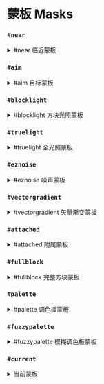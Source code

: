 # 蒙板 Masks

### `#near`

<details>

<summary>#near 临近蒙板</summary>

**`#near[蒙板][距离]`**\
**`#near[蒙板][最小距离][最大距离]`**

在给定的球形（欧几里得）距离内匹配所有方块。\
不修改与内层`mask`匹配的方块。\
也可以设置为排除比最小距离更近的方块。

<img src="../.gitbook/assets/mask_near_mask.gif" alt=""/> **`[mask]`**

<img src="../.gitbook/assets/mask_near_max.gif" alt="" data-size="original"> **`[distance]`**

<img src="../.gitbook/assets/mask_near_min_max.gif" alt="" data-size="original"> **`[minDistance][maxDistance]`**

</details>

### `#aim`

<details>

<summary>#aim 目标蒙板</summary>

将玩家瞄准的方块作为蒙板。

<img src="../.gitbook/assets/aimMask.gif" alt="" data-size="original">

</details>

### `#blocklight`

<details>

<summary>#blocklight 方块光照蒙板</summary>

**`#blocklight[光照级别]` or `#blocklight[最小级别][最大级别]`**

按给定的方块光照（由除天空光照外的光源提供的照明）匹配方块。
可以选择设置最小和最大光照级别，匹配该范围内的任何级别。

</details>

### `#truelight`

<details>

<summary>#truelight 全光照蒙板</summary>

**`#truelight[光照级别]` or `#truelight[最小级别][最大级别]`**

按给定的总光照级别（包括天空光照在内的任何光源提供的照明）匹配方块。
可以选择设置最小和最大光照级别，匹配该范围内的任何级别。

</details>

### `#eznoise`

<details>

<summary>#eznoise 噪声蒙板</summary>

**`#eznoisemask[噪声预设][<范围>][<threshold>][<种子>]`**\
**别名: `#eznm`**

使用噪声预设值`0.0-1.0`来匹配超过给定噪声阈值的方块。

</details>

### `#vectorgradient`

<details>

<summary>#vectorgradient 矢量渐变蒙板</summary>

**`#vectorgradientmask[矢量][距离][<噪声预设>][<噪声范围>][噪声种子]`**

简写: `#vgradientm`

沿向量匹配给定距离长度的方块。距离越近的方块通过蒙板检查的可能性越大。\
兼容噪声预设。

</details>

### `#attached`

<details>

<summary>#attached 附属蒙板</summary>

**`#attached[<向量,向量,向量 ...>]`**

匹配至少连接一个相邻非空气方块的方块。

可选择设置方向向量列表进行检查，而不是检查每个面。\
例如 `#attached[up,down,left,north]`

在任一种情况下，连接意味着方块“接触”相邻方块。因此，下部台阶不会通过`#attached[up]`，而状态为`[hanging=true]`的灯笼会通过。

</details>

### `#fullblock`

<details>

<summary>#fullblock 完整方块蒙板</summary>

匹配填满整个立方空间的方块。

例如，1-7层的雪不会通过，但8层的雪、像石头一样的方块或像玻璃一样的透明方块会通过蒙板检查。

</details>

### `#palette`

<details>

<summary>#palette 调色板蒙板</summary>

**`#palette[调色板][<strict>]`**

匹配与调色板中的任何方块相符的方块。

可选的`<strict>`值为True或False，以确定方块数据是否也必须匹配。\
例如 `oak_stairs[facing=east]` 只有在`strict`设置为**False**时才会与`oak_stairs[facing=west]`匹配。

</details>

### `#fuzzypalette`

<details>

<summary>#fuzzypalette 模糊调色板蒙板</summary>

**`#fuzzypalette[调色板]`**

简写: **`#fpalette`**

匹配与调色板中的任何方块相符的方块，不考虑方块数据。\
等效于 **`#palette[palette][False]`**

</details>

### `#current`

<details>

<summary>当前蒙板</summary>

简写: **`#c`**

这是一个表示当前全局蒙板（gmask）的蒙板。

例如，运行 `//gmask !#current` 将反转你当前的全局蒙板。

</details>
